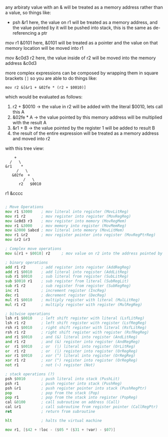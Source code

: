 any arbiraty value with an & will be treated as a memory address rather than a 
value, so things like:

- psh &r1
    here, the value on r1 will be treated as a memory address, and the value
    pointed by it will be pushed into stack, this is the same as de-referencing a ptr

mov r1 &0101
    here, &0101 will be treated as a pointer and the value on that memory location will
    be moved into r1

mov &c0d3 r2
    here, the value inside of r2 will be moved into the memory address &c0d3

more complex expressions can be composed by wrapping them in square brackets `[]`
so you are able to do things like:

`mov r2 &[&r1 + &02fe * (r2 + $0010)]`

which would be evaluated as follows:
1. r2 + $0010 -> the value in r2 will be added with the literal $0010, lets call this A
2. &02fe * A -> the value pointed by this memory address will be multiplied with the result A
3. &r1 + B -> the value pointed by the register 1 will be added to result B
4. the result of the entire expression will be treated as a memory address and moved into r2

with this tree view:

```
    +
  /   \
&r1    *
     /   \
   &02fe  +
        /   \
      r2   $0010
```

r1
&cccc

```asm

; Move Operations
mov r1 $3000    ; mov literal into register (MovLitReg)
mov r1 r2       ; mov register into register (MovRegReg)
mov &c0d3 r3    ; mov register into memory (MovRegMem)
mov r1 &3000    ; mov memory into register (MovMemReg)
mov &3000 $abcd ; mov literal into memory (MovLitMem)
mov r1 &r2      ; mov register pointer into register (MovRegPtrReg)
mov &r2 &r3

; Complex move operations
mov &[r1 + $0010] r2     ; mov value on r2 into the address pointed by r2 + literal

; binary operations
add r1 r2       ; add register into register (AddRegReg)
add r1 $0010    ; add literal into register (AddLitReg)
sub r1 $0010    ; sub literal from register (SubLitReg)
sub $0010 r1    ; sub register from literal (SubRegLit)
sub r1 r2       ; sub register from register (SubRegReg)
inc r1          ; increment register (IncReg)
dec r1          ; decrement register (DecReg)
mul r1 $0010    ; multiply register with literal (MulLitReg)
mul r1 r2       ; multiply register with register (MulRegReg)

; bitwise operations
lsh r1 $0010    ; left shift register with literal (LsfLitReg)
lsh r1 r2       ; left shift register with register (LsfRegReg)
rsh r1 $0010    ; right shift register with literal (RsfLitReg)
rsh r1 r2       ; right shift register with register (RsfRegReg)
and r1 $0010    ; and (&) literal into register (AndLitReg)
and r1 r2       ; and (&) register into register (AndRegReg)
or  r1 $0010    ; or  (|) literal into register (OrLitReg)
or  r1 r2       ; or  (|) register into register (OrRegReg)
xor r1 $0010    ; xor (^) literal into register (OrRegReg)
xor r1 r2       ; xor (^) register into register (OrRegReg)
not r1          ; not (~) register (Not)

; stack operations (?)
psh $0010       ; push literal into stack (PushLit)
psh r1          ; push register into stack (PushReg)
psh &r1         ; push register pointer into stack (PushRegPtr)
pop             ; pop from the stack (Pop)
pop r1          ; pop from the stack into register (PopReg)
cal &0100       ; call subroutine on address (Call)
cal &r1         ; call subroutine from register pointer (CallRegPtr)
ret             ; return from subroutine

hlt             ; halts the virtual machine
```



```asm
mov r1, [$42 + !loc - ($05 * ($31 + !var) - $07)]
```
